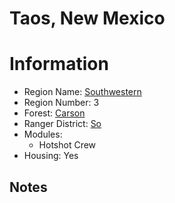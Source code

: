 
Taos, New Mexico
================
  
# Information  
* Region Name: [Southwestern]()  
* Region Number: 3  
* Forest: [Carson](https://www.fs.usda.gov/carson)  
* Ranger District: [So]()  
* Modules:  
  - Hotshot Crew  
* Housing: Yes  
  
## Notes

